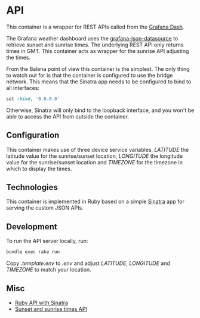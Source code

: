 # API

This container is a wrapper for REST APIs called from the [Grafana Dash](../dashboard/README.md).

The Grafana weather dashboard uses the [grafana-json-datasource](https://github.com/marcusolsson/grafana-json-datasource) to retrieve sunset and sunrise times.
The underlying REST API only returns times in GMT.
This container acts as wrapper for the sunrise API adjusting the times.

From the Balena point of view this container is the simplest.
The only thing to watch out for is that the container is configured to use the bridge network.
This means that the Sinatra app needs to be configured to bind to all interfaces:

```ruby
set :bind, '0.0.0.0'
```

Otherwise, Sinatra will only bind to the loopback interface, and you won't be able to access the API from outside the container.

## Configuration

This container makes use of three device service variables.
_LATITUDE_ the latitude value for the sunrise/sunset location, _LONGITUDE_ the longitude value for the sunrise/sunset location and _TIMEZONE_ for the timezone in which to display the times.

## Technologies

This container is implemented in Ruby based on a simple [Sinatra](http://sinatrarb.com/) app for serving the custom JSON APIs.

## Development

To run the API server locally, run:

```sh
bundle exec rake run
```

Copy _.template.env_ to _.env_ and adjust _LATITUDE_, _LONGITUDE_ and _TIMEZONE_ to match your location.

## Misc

* [Ruby API with Sinatra](https://x-team.com/blog/how-to-create-a-ruby-api-with-sinatra/)
* [Sunset and sunrise times API](https://sunrise-sunset.org/api)
